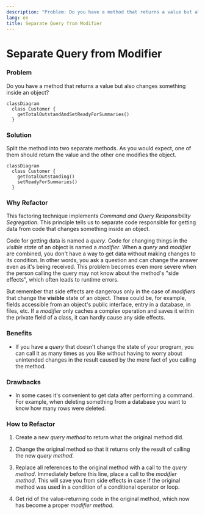 ```yaml
---
description: "Problem: Do you have a method that returns a value but also changes something inside an object? Solution: Split the method into two separate methods. As you would expect, one of them should return the value and the other one modifies the object."
lang: en
title: Separate Query from Modifier
---
```

# Separate Query from Modifier

### Problem

Do you have a method that returns a value but also changes something inside an object?

```mermaid
classDiagram 
  class Customer {
    getTotalOutstandAndSetReadyForSummaries()
  }
```

### Solution

Split the method into two separate methods. As you would expect, one of them should return the value and the other one modifies the object.

```mermaid
classDiagram 
  class Customer {
    getTotalOutstanding()
    setReadyForSummaries()
  }
```

### Why Refactor

This factoring technique implements *Command and Query Responsibility Segregation*. This principle tells us to separate code responsible for getting data from code that changes something inside an object.

Code for getting data is named a *query*. Code for changing things in the *visible state* of an object is named a *modifier*. When a *query* and *modifier* are combined, you don't have a way to get data without making changes to its condition. In other words, you ask a question and can change the answer even as it's being received. This problem becomes even more severe when the person calling the query may not know about the method's "side effects", which often leads to runtime errors.

But remember that side effects are dangerous only in the case of
*modifiers* that change the **visible** state of an object. These could
be, for example, fields accessible from an object's public interface, entry in a database, in files, etc. If a *modifier* only caches a complex operation and saves it within the private field of a class, it can hardly cause any side effects.

### Benefits

-   If you have a *query* that doesn't change the state of your program, you can call it as many times as you like without having to worry about unintended changes in the result caused by the mere fact of you calling the method.

### Drawbacks

-   In some cases it's convenient to get data after performing a
    command. For example, when deleting something from a database you want to know how many rows were deleted.

### How to Refactor

1.  Create a new *query method* to return what the original method did.

2.  Change the original method so that it returns only the result of calling the new *query method*.

3.  Replace all references to the original method with a call to the *query method*. Immediately before this line, place a call to the *modifier method*. This will save you from side effects in case if the original method was used in a condition of a conditional operator or loop.

4.  Get rid of the value-returning code in the original method, which now has become a proper *modifier method*.
